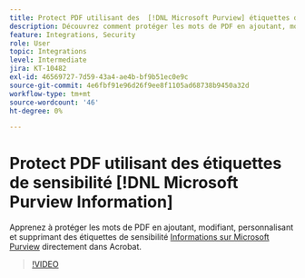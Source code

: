 ```yaml
---
title: Protect PDF utilisant des  [!DNL Microsoft Purview] étiquettes de sensibilité
description: Découvrez comment protéger les mots de PDF en ajoutant, modifiant, personnalisant et supprimant des étiquettes de sensibilité [!DNL Microsoft Purview] directement dans Acrobat
feature: Integrations, Security
role: User
topic: Integrations
level: Intermediate
jira: KT-10482
exl-id: 46569727-7d59-43a4-ae4b-bf9b51ec0e9c
source-git-commit: 4e6fbf91e96d26f9ee8f1105ad68738b9450a32d
workflow-type: tm+mt
source-wordcount: '46'
ht-degree: 0%

---
```


# Protect PDF utilisant des étiquettes de sensibilité [!DNL Microsoft Purview Information]

Apprenez à protéger les mots de PDF en ajoutant, modifiant, personnalisant et supprimant des étiquettes de sensibilité [Informations sur Microsoft Purview](https://learn.microsoft.com/en-us/microsoft-365/compliance/information-protection?view=o365-worldwide) directement dans Acrobat.

>[!VIDEO](https://video.tv.adobe.com/v/3410552?quality=12&learn=on&hidetitle=true)
